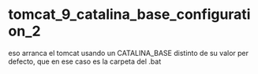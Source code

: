# tomcat_9_catalina_base_configuration_2

eso arranca el tomcat usando un CATALINA_BASE distinto de su valor per defecto, que en ese caso es la carpeta del .bat

